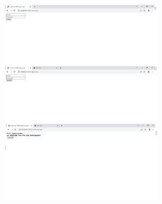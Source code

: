 ![ss1](https://github.com/Dushyantsingh-ds/dotnet-projects/blob/main/Semple/09-%20RoleBasedAuthVS2010%20(Beta)/ss1.png)
